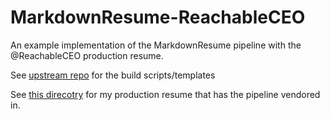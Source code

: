 # MarkdownResume-ReachableCEO

An example implementation of the MarkdownResume pipeline with the @ReachableCEO production resume.

See [upstream repo](https://git.knownelement.com/reachableceo/MarkdownResume-Pipeline) for the build scripts/templates

See [this direcotry](./vendor/git.knownelement.com/reachableceo/MarkdownResume) for my production resume that has the pipeline vendored in.
